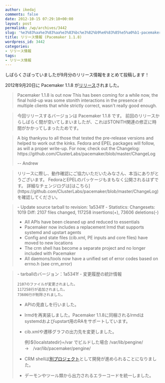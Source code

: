 ```yaml
---
author: ikedaj
comments: false
date: 2012-10-15 07:29:10+00:00
layout: post
permalink: /wp/archives/3442
slug: '%e3%83%aa%e3%83%aa%e3%83%bc%e3%82%b9%e6%83%85%e5%a0%b1-pacemaker-1-1-8'
title: リリース情報 (Pacemaker 1.1.8)
wordpress_id: 3442
categories:
- リリース情報
tags:
- リリース情報
---
```


しばらくさぼっていましたが9月分のリリース情報をまとめて投稿します！

2012年9月20日に Pacemaker 1.1.8 が[リリース](http://www.gossamer-threads.com/lists/linuxha/pacemaker/81828)されました。



<blockquote>
Pacemaker 1.1.8 is out now
This has been coming for a while now, 
the final hold-up was some stonith interactions in the presence of multiple clients that while strictly correct, wasn't really good enough. 
</blockquote>




<blockquote>
今回リリースするバージョンは Pacemaker 1.1.8 です。
前回のリリースからしばらく間が空いてしまいましたが、これはSTONITH関連の修正に時間がかかってしまったためです。
</blockquote>





<blockquote>
A big thankyou to all those that tested the pre-release versions and helped to work out the kinks. 
Fedora and EPEL packages will follow, as will a proper write-up. 
For now, check out the Changelog: 
https://github.com/ClusterLabs/pacemaker/blob/master/ChangeLog

-- Andrew
</blockquote>




<blockquote>
リリースに際し、動作確認にご協力いただいたみなさん、本当にありがとうございます。
FedoraとEPELのパッケージもまもなく公開されるはずです。
詳細なチェンジログは[はこちら](https://github.com/ClusterLabs/pacemaker/blob/master/ChangeLog)を確認してください。
</blockquote>





<blockquote>
- Update source tarball to revision: 1a5341f
- Statistics:
  Changesets: 1019
  Diff:       2107 files changed, 117258 insertions(+), 73606 deletions(-)

- All APIs have been cleaned up and reduced to essentials
- Pacemaker now includes a replacement lrmd that supports systemd and upstart agents
- Config and state files (cib.xml, PE inputs and core files) have moved to new locations
- The crm shell has become a separate project and no longer included with Pacemaker
- All daemons/tools now have a unified set of error codes based on errno.h (see crm_error)
</blockquote>




<blockquote>
- tarballのバージョン：1a5341f
- 変更履歴の統計情報

> 
> 
	2107のファイルが変更されました。
	117258行が追加されました。
	73606行が削除されました。
  


- APIの見直しを行いました。
- lrmdを再実装しました。Pacemaker 1.1.8に同梱されるlrmdはsystemdおよびupstart用のRAをサポートしています。
- cib.xmlや遷移グラフの出力先を変更しました。

	例)${localstatedir}=/var でビルドした場合
	     /var/lib/pengine/　→　/var/lib/pacemaker/pengine/

- CRM shellは[別プロジェクト](https://savannah.nongnu.org/projects/crmsh/)として開発が進められることになりました。
- デーモンやツール類から出力されるエラーコードを統一しました。
</blockquote>
